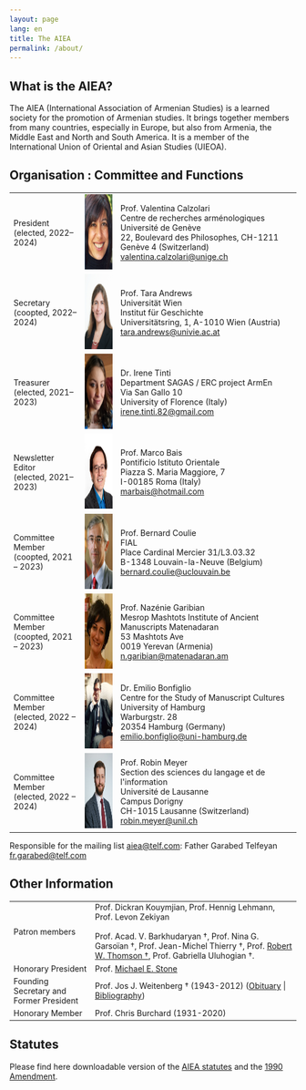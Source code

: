 ```yaml
---
layout: page
lang: en
title: The AIEA
permalink: /about/
---
```


## What is the AIEA?

The AIEA (International Association of Armenian Studies) is a learned society for the promotion of Armenian studies. It brings together members from many countries, especially in Europe, but also from Armenia, the Middle East and North and South America. It is a member of the International Union of Oriental and Asian Studies (UIEOA).

## Organisation : Committee and Functions

|        |        |        |
|--------|--------|--------|
| President<br>(elected, 2022–2024)  |<img src="/assets/vc.png" height="132">|  Prof. Valentina Calzolari<br>Centre de recherches arménologiques<br>Université de Genève<br>22, Boulevard des Philosophes, CH-1211 Genève 4 (Switzerland)<br>valentina.calzolari@unige.ch  |
| Secretary<br>(coopted, 2022–2024) |<img src="/assets/ta.png" height="132">|  Prof. Tara Andrews <br>Universität Wien<br>Institut für Geschichte<br>Universitätsring, 1, A-1010 Wien (Austria)<br>tara.andrews@univie.ac.at  |
| Treasurer<br>(elected, 2021–2023) |<img src="/assets/it.png" height="132">|  Dr. Irene Tinti<br>Department SAGAS / ERC project ArmEn<br>Via San Gallo 10<br>University of Florence (Italy)<br>irene.tinti.82@gmail.com |
| Newsletter Editor<br>(elected, 2021–2023) |<img src="/assets/mb.png" height="132">|  Prof. Marco Bais<br>Pontificio Istituto Orientale<br>Piazza S. Maria Maggiore, 7<br>I-00185 Roma (Italy)<br>marbais@hotmail.com |
| Committee Member<br>(coopted, 2021 – 2023) |<img src="/assets/bc.png" height="132">| Prof. Bernard Coulie<br>FIAL<br>Place Cardinal Mercier 31/L3.03.32<br> B-1348 Louvain-la-Neuve (Belgium) <br>bernard.coulie@uclouvain.be |
| Committee Member<br>(coopted, 2021 – 2023) |<img src="/assets/ng.jpeg" height="132">| Prof. Nazénie Garibian<br>Mesrop Mashtots Institute of Ancient Manuscripts Matenadaran<br>53 Mashtots Ave<br>0019 Yerevan (Armenia)<br>n.garibian@matenadaran.am |
| Committee Member<br>(elected, 2022 – 2024) |<img src="/assets/eb.jpg" height="132">| Dr. Emilio Bonfiglio<br>Centre for the Study of Manuscript Cultures<br>University of Hamburg<br>Warburgstr. 28<br>20354 Hamburg (Germany)<br>emilio.bonfiglio@uni-hamburg.de |
| Committee Member<br>(elected, 2022 – 2024) |<img src="/assets/meyer_portrait_small.jpg" height="132">| Prof. Robin Meyer<br>Section des sciences du langage et de l'information<br>Université de Lausanne<br>Campus Dorigny<br>CH-1015 Lausanne (Switzerland)<br>robin.meyer@unil.ch |

Responsible for the mailing list aiea@telf.com: Father Garabed Telfeyan fr.garabed@telf.com

## Other Information

| | |
|-|-|
| Patron members                           |  Prof. Dickran Kouymjian, Prof. Hennig Lehmann, Prof. Levon Zekiyan<br> <br>Prof. Acad. V. Barkhudaryan †, Prof. Nina G. Garsoïan †, Prof. Jean-Michel Thierry †, Prof. [Robert W. Thomson †](/public/Thomson-Obituary.pdf), Prof. Gabriella Uluhogian †.  |
| Honorary President                       |  Prof. [Michael E. Stone](http://apocryphalstone.com/) |
| Founding Secretary and Former President  |  Prof. Jos J. Weitenberg † (1943-2012) ([Obituary](/public/WeitenbergObituary2.pdf) \| [Bibliography](/public/WeitenbergBibliography2.pdf)) |
| Honorary Member                         |  Prof. Chris Burchard (1931-2020) |

## Statutes

Please find here downloadable version of the [AIEA statutes](/public/AIEA-Amendement.pdf) and the [1990 Amendment](/public/AIEA-Statuts.pdf).
